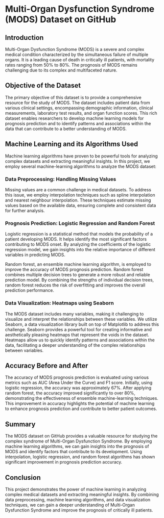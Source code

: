 # Multi-Organ Dysfunction Syndrome (MODS) Dataset on GitHub

## Introduction

Multi-Organ Dysfunction Syndrome (MODS) is a severe and complex medical condition characterized by the simultaneous failure of multiple organs. It is a leading cause of death in critically ill patients, with mortality rates ranging from 50% to 80%. The prognosis of MODS remains challenging due to its complex and multifaceted nature.

## Objective of the Dataset

The primary objective of this dataset is to provide a comprehensive resource for the study of MODS. The dataset includes patient data from various clinical settings, encompassing demographic information, clinical measurements, laboratory test results, and organ function scores. This rich dataset enables researchers to develop machine learning models for prognosis prediction and to identify patterns and associations within the data that can contribute to a better understanding of MODS.

## Machine Learning and its Algorithms Used

Machine learning algorithms have proven to be powerful tools for analyzing complex datasets and extracting meaningful insights. In this project, we employ several machine-learning algorithms to analyze the MODS dataset:

### Data Preprocessing: Handling Missing Values

Missing values are a common challenge in medical datasets. To address this issue, we employ interpolation techniques such as spline interpolation and nearest neighbour interpolation. These techniques estimate missing values based on the available data, ensuring complete and consistent data for further analysis.

### Prognosis Prediction: Logistic Regression and Random Forest

Logistic regression is a statistical method that models the probability of a patient developing MODS. It helps identify the most significant factors contributing to MODS onset. By analyzing the coefficients of the logistic regression model, we gain insights into the relative importance of different variables in predicting MODS.

Random forest, an ensemble machine learning algorithm, is employed to improve the accuracy of MODS prognosis prediction. Random forest combines multiple decision trees to generate a more robust and reliable prediction model. By combining the strengths of individual decision trees, random forest reduces the risk of overfitting and improves the overall prediction performance.

### Data Visualization: Heatmaps using Seaborn

The MODS dataset includes many variables, making it challenging to visualize and interpret the relationships between these variables. We utilize Seaborn, a data visualization library built on top of Matplotlib to address this challenge. Seaborn provides a powerful tool for creating informative and aesthetically pleasing heatmaps that represent the voids in the dataset. Heatmaps allow us to quickly identify patterns and associations within the data, facilitating a deeper understanding of the complex relationships between variables.

## Accuracy Before and After

The accuracy of MODS prognosis prediction is evaluated using various metrics such as AUC (Area Under the Curve) and F1 score. Initially, using logistic regression, the accuracy was approximately 67%. After applying random forest, the accuracy improved significantly to over 80%, demonstrating the effectiveness of ensemble machine-learning techniques. This improvement in accuracy highlights the potential of machine learning to enhance prognosis prediction and contribute to better patient outcomes.

## Summary

The MODS dataset on GitHub provides a valuable resource for studying the complex syndrome of Multi-Organ Dysfunction Syndrome. By employing machine learning algorithms, we can gain insights into the prognosis of MODS and identify factors that contribute to its development. Using interpolation, logistic regression, and random forest algorithms has shown significant improvement in prognosis prediction accuracy. 

## Conclusion

This project demonstrates the power of machine learning in analyzing complex medical datasets and extracting meaningful insights. By combining data preprocessing, machine learning algorithms, and data visualization techniques, we can gain a deeper understanding of Multi-Organ Dysfunction Syndrome and improve the prognosis of critically ill patients.
